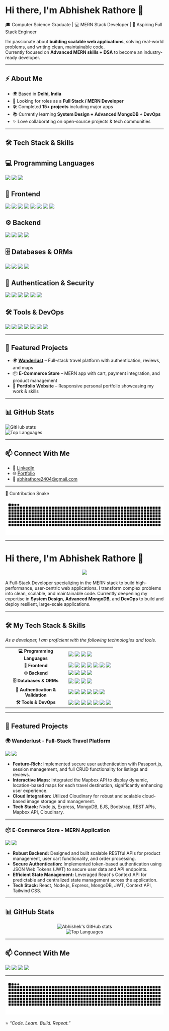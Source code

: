 # Hi there, I'm Abhishek Rathore 👋

🎓 Computer Science Graduate | 💻 MERN Stack Developer | 🚀 Aspiring Full Stack Engineer  

I’m passionate about **building scalable web applications**, solving real-world problems, and writing clean, maintainable code.  
Currently focused on **Advanced MERN skills + DSA** to become an industry-ready developer.  

---

## ⚡ About Me
- 🌍 Based in **Delhi, India**  
- 💼 Looking for roles as a **Full Stack / MERN Developer**  
- 🛠️ Completed **15+ projects** including major apps   
- 📚 Currently learning **System Design + Advanced MongoDB + DevOps**  
- ✨ Love collaborating on open-source projects & tech communities  

---

## 🛠️ Tech Stack & Skills

## 💻 Programming Languages  
<p align="left"> 
  <img src="https://img.shields.io/badge/Java-%23ED8B00.svg?style=for-the-badge&logo=openjdk&logoColor=white"/> 
  <img src="https://img.shields.io/badge/JavaScript-%23323330.svg?style=for-the-badge&logo=javascript&logoColor=%23F7DF1E"/> 
  <img src="https://img.shields.io/badge/C%2FC++-00599C?style=for-the-badge&logo=cplusplus&logoColor=white"/> 
</p>

## 🎨 Frontend  
<p align="left"> 
  <img src="https://img.shields.io/badge/HTML5-E34F26?style=for-the-badge&logo=html5&logoColor=white"/> 
  <img src="https://img.shields.io/badge/CSS3-1572B6?style=for-the-badge&logo=css3&logoColor=white"/> 
  <img src="https://img.shields.io/badge/Bootstrap-563D7C?style=for-the-badge&logo=bootstrap&logoColor=white"/> 
  <img src="https://img.shields.io/badge/EJS-000000?style=for-the-badge&logo=ejs&logoColor=white"/> 
  <img src="https://img.shields.io/badge/React-20232A?style=for-the-badge&logo=react&logoColor=61DAFB"/> 
  <img src="https://img.shields.io/badge/Tailwind_CSS-38B2AC?style=for-the-badge&logo=tailwind-css&logoColor=white"/> 
  <img src="https://img.shields.io/badge/Next.js-000000?style=for-the-badge&logo=nextdotjs&logoColor=white"/> 
  <img src="https://img.shields.io/badge/TypeScript-3178C6?style=for-the-badge&logo=typescript&logoColor=white"/> 
</p>

## ⚙️ Backend  
<p align="left"> 
  <img src="https://img.shields.io/badge/Node.js-339933?style=for-the-badge&logo=nodedotjs&logoColor=white"/> 
  <img src="https://img.shields.io/badge/Express.js-000000?style=for-the-badge&logo=express&logoColor=white"/> 
  <img src="https://img.shields.io/badge/REST%20APIs-02569B?style=for-the-badge&logo=fastapi&logoColor=white"/> 
  <img src="https://img.shields.io/badge/MVC-FF5733?style=for-the-badge&logo=javascript&logoColor=white"/> 
</p>

## 🗄️ Databases & ORMs  
<p align="left"> 
  <img src="https://img.shields.io/badge/MongoDB-47A248?style=for-the-badge&logo=mongodb&logoColor=white"/> 
  <img src="https://img.shields.io/badge/Mongoose-880000?style=for-the-badge&logo=mongoose&logoColor=white"/> 
  <img src="https://img.shields.io/badge/Mongo%20Atlas-47A248?style=for-the-badge&logo=mongodb&logoColor=white"/> 
  <img src="https://img.shields.io/badge/MySQL-4479A1?style=for-the-badge&logo=mysql&logoColor=white"/> 
</p>

## 🔐 Authentication & Security  
<p align="left"> 
  <img src="https://img.shields.io/badge/Passport.js-34E27A?style=for-the-badge&logo=passport&logoColor=black"/> 
  <img src="https://img.shields.io/badge/Session%20Management-FF6F00?style=for-the-badge&logo=auth0&logoColor=white"/> 
  <img src="https://img.shields.io/badge/Cookie--parser-FFCA28?style=for-the-badge&logo=cookiecutter&logoColor=black"/> 
  <img src="https://img.shields.io/badge/Flash%20Messages-0078D6?style=for-the-badge&logo=messenger&logoColor=white"/> 
  <img src="https://img.shields.io/badge/Joi%20Validation-990000?style=for-the-badge&logo=json&logoColor=white"/> 
  <img src="https://img.shields.io/badge/JWT-000000?style=for-the-badge&logo=jsonwebtokens&logoColor=white"/> 
</p>

## 🛠️ Tools & DevOps  
<p align="left"> 
  <img src="https://img.shields.io/badge/Git-F05032?style=for-the-badge&logo=git&logoColor=white"/> 
  <img src="https://img.shields.io/badge/GitHub-181717?style=for-the-badge&logo=github&logoColor=white"/> 
  <img src="https://img.shields.io/badge/Postman-FF6C37?style=for-the-badge&logo=postman&logoColor=white"/> 
  <img src="https://img.shields.io/badge/Render-46E3B7?style=for-the-badge&logo=render&logoColor=white"/> 
  <img src="https://img.shields.io/badge/Vercel-000000?style=for-the-badge&logo=vercel&logoColor=white"/> 
  <img src="https://img.shields.io/badge/Multer-563D7C?style=for-the-badge&logo=node.js&logoColor=white"/> 
  <img src="https://img.shields.io/badge/Cloudinary-3448C5?style=for-the-badge&logo=cloudinary&logoColor=white"/> 
</p>

---

## 🚀 Featured Projects
- 🌍 **[Wanderlust](https://github.com/Abhirathore2404)** – Full-stack travel platform with authentication, reviews, and maps  
- 📦 **E-Commerce Store** – MERN app with cart, payment integration, and product management  
- 🎯 **Portfolio Website** – Responsive personal portfolio showcasing my work & skills  

---

## 📊 GitHub Stats
![GitHub stats](https://github-readme-stats.vercel.app/api?username=Abhirathore2404&show_icons=true&theme=tokyonight)  
![Top Languages](https://github-readme-stats.vercel.app/api/top-langs/?username=Abhirathore2404&layout=compact&theme=tokyonight)  

---

## 📫 Connect With Me
- 💼 [LinkedIn](https://linkedin.com/in/your-link)  
- 🌐 [Portfolio](https://your-portfolio-link.com)  
- 📧 abhirathore2404@gmail.com

---
🐍 Contribution Snake  

<picture>
  <source media="(prefers-color-scheme: dark)" srcset="https://raw.githubusercontent.com/Abhirathore2404/Abhirathore2404/output/pacman-contribution-graph-dark.svg">
  <source media="(prefers-color-scheme: light)" srcset="https://raw.githubusercontent.com/Abhirathore2404/Abhirathore2404/output/pacman-contribution-graph.svg">
  <img alt="Pac-Man eating my contributions" src="https://raw.githubusercontent.com/Abhirathore2404/Abhirathore2404/output/pacman-contribution-graph.svg">
</picture>


---
# Hi there, I'm Abhishek Rathore 👋

<p align="center">
  <img src="https://media.giphy.com/media/v1.Y2lkPTc5MGI3NjExejE2d2JtNGR6dG1kZ3I4ZDI4eXU5eXZmb283ZzR1cDhob2NocjV1eCZlcD12MV9pbnRlcm5hbF9naWZfYnlfaWQmY3Q9Zw/qgQUggAC3Pfv687qPC/giphy.gif" width="100">
</p>

A Full-Stack Developer specializing in the MERN stack to build high-performance, user-centric web applications. I transform complex problems into clean, scalable, and maintainable code. Currently deepening my expertise in **System Design**, **Advanced MongoDB**, and **DevOps** to build and deploy resilient, large-scale applications.

---

## 🛠️ My Tech Stack & Skills

*As a developer, I am proficient with the following technologies and tools.*

<table>

  <tr>
    <td align="center" width="180"><strong>💻 Programming Languages</strong></td>
    <td>
      <img src="https://img.shields.io/badge/JavaScript-F7DF1E?style=for-the-badge&logo=javascript&logoColor=black"/>
      <img src="https://img.shields.io/badge/Java-%23ED8B00.svg?style=for-the-badge&logo=openjdk&logoColor=white"/>
      <img src="https://img.shields.io/badge/C%2FC++-00599C?style=for-the-badge&logo=cplusplus&logoColor=white"/>
      <img src="https://img.shields.io/badge/TypeScript-3178C6?style=for-the-badge&logo=typescript&logoColor=white"/>
    </td>
  </tr>

  <tr>
    <td align="center"><strong>🎨 Frontend</strong></td>
    <td>
      <img src="https://img.shields.io/badge/React-20232A?style=for-the-badge&logo=react&logoColor=61DAFB"/>
      <img src="https://img.shields.io/badge/Next.js-000000?style=for-the-badge&logo=nextdotjs&logoColor=white"/>
      <img src="https://img.shields.io/badge/HTML5-E34F26?style=for-the-badge&logo=html5&logoColor=white"/>
      <img src="https://img.shields.io/badge/CSS3-1572B6?style=for-the-badge&logo=css3&logoColor=white"/>
      <img src="https://img.shields.io/badge/Tailwind_CSS-38B2AC?style=for-the-badge&logo=tailwind-css&logoColor=white"/>
      <img src="https://img.shields.io/badge/Bootstrap-563D7C?style=for-the-badge&logo=bootstrap&logoColor=white"/>
      <img src="https://img.shields.io/badge/EJS-000000?style=for-the-badge&logo=ejs&logoColor=white"/>
    </td>
  </tr>
  
  <tr>
    <td align="center"><strong>⚙️ Backend</strong></td>
    <td>
      <img src="https://img.shields.io/badge/Node.js-339933?style=for-the-badge&logo=nodedotjs&logoColor=white"/>
      <img src="https://img.shields.io/badge/Express.js-000000?style=for-the-badge&logo=express&logoColor=white"/>
      <img src="https://img.shields.io/badge/REST%20APIs-02569B?style=for-the-badge&logo=fastapi&logoColor=white"/>
      <img src="https://img.shields.io/badge/MVC%20Architecture-FF5733?style=for-the-badge&logo=javascript&logoColor=white"/>
    </td>
  </tr>
  
  <tr>
    <td align="center"><strong>🗄️ Databases & ORMs</strong></td>
    <td>
      <img src="https://img.shields.io/badge/MongoDB-47A248?style=for-the-badge&logo=mongodb&logoColor=white"/>
      <img src="https://img.shields.io/badge/Mongoose-880000?style=for-the-badge&logo=mongoose&logoColor=white"/>
      <img src="https://img.shields.io/badge/MySQL-4479A1?style=for-the-badge&logo=mysql&logoColor=white"/>
      <img src="https://img.shields.io/badge/Mongo%20Atlas-47A248?style=for-the-badge&logo=mongodb&logoColor=white"/>
    </td>
  </tr>
  
  <tr>
    <td align="center"><strong>🔐 Authentication & Validation</strong></td>
    <td>
      <img src="https://img.shields.io/badge/Auth.js-black?style=for-the-badge&logo=authdotjs&logoColor=white"/>
      <img src="https://img.shields.io/badge/Passport.js-34E27A?style=for-the-badge&logo=passport&logoColor=black"/>
      <img src="https://img.shields.io/badge/JWT-000000?style=for-the-badge&logo=jsonwebtokens&logoColor=white"/>
      <img src="https://img.shields.io/badge/Zod-3E67B1?style=for-the-badge&logo=zod&logoColor=white"/>
      <img src="https://img.shields.io/badge/Joi-990000?style=for-the-badge&logo=json&logoColor=white"/>
      <img src="https://img.shields.io/badge/Session%20Mgmt-FF6F00?style=for-the-badge&logo=auth0&logoColor=white"/>
    </td>
  </tr>
  
  <tr>
    <td align="center"><strong>🛠️ Tools & DevOps</strong></td>
    <td>
      <img src="https://img.shields.io/badge/Git-F05032?style=for-the-badge&logo=git&logoColor=white"/>
      <img src="https://img.shields.io/badge/GitHub-181717?style=for-the-badge&logo=github&logoColor=white"/>
      <img src="https://img.shields.io/badge/Postman-FF6C37?style=for-the-badge&logo=postman&logoColor=white"/>
      <img src="https://img.shields.io/badge/Vercel-000000?style=for-the-badge&logo=vercel&logoColor=white"/>
      <img src="https://img.shields.io/badge/Render-46E3B7?style=for-the-badge&logo=render&logoColor=white"/>
      <img src="https://img.shields.io/badge/Cloudinary-3448C5?style=for-the-badge&logo=cloudinary&logoColor=white"/>
      <img src="https://img.shields.io/badge/Multer-563D7C?style=for-the-badge&logo=node.js&logoColor=white"/>
    </td>
  </tr>

</table>

---

## 🚀 Featured Projects

### 🌍 Wanderlust - Full-Stack Travel Platform
<p>
  <a href="https://github.com/Abhirathore2404/Wanderlust" target="_blank"><img src="https://img.shields.io/badge/GitHub_Repo-181717?style=for-the-badge&logo=github&logoColor=white"></a>
  <a href="#" target="_blank"><img src="https://img.shields.io/badge/Live_Demo-000000?style=for-the-badge&logo=vercel&logoColor=white"></a>
</p>

- **Feature-Rich:** Implemented secure user authentication with Passport.js, session management, and full CRUD functionality for listings and reviews.
- **Interactive Maps:** Integrated the Mapbox API to display dynamic, location-based maps for each travel destination, significantly enhancing user experience.
- **Cloud Integration:** Utilized Cloudinary for robust and scalable cloud-based image storage and management.
- **Tech Stack:** Node.js, Express, MongoDB, EJS, Bootstrap, REST APIs, Mapbox API, Cloudinary.

---

### 📦 E-Commerce Store - MERN Application
<p>
  <a href="#" target="_blank"><img src="https://img.shields.io/badge/GitHub_Repo-181717?style=for-the-badge&logo=github&logoColor=white"></a>
  <a href="#" target="_blank"><img src="https://img.shields.io/badge/Live_Demo-000000?style=for-the-badge&logo=vercel&logoColor=white"></a>
</p>

- **Robust Backend:** Designed and built scalable RESTful APIs for product management, user cart functionality, and order processing.
- **Secure Authentication:** Implemented token-based authentication using JSON Web Tokens (JWT) to secure user data and API endpoints.
- **Efficient State Management:** Leveraged React's Context API for predictable and centralized state management across the application.
- **Tech Stack:** React, Node.js, Express, MongoDB, JWT, Context API, Tailwind CSS.

---

## 📊 GitHub Stats

<p align="center">
  <img src="https://github-readme-stats.vercel.app/api?username=Abhirathore2404&show_icons=true&theme=tokyonight&rank_icon=github" alt="Abhishek's GitHub stats">
  <br/>
  <img src="https://github-readme-stats.vercel.app/api/top-langs/?username=Abhirathore2404&layout=compact&theme=tokyonight" alt="Top Languages">
</p>

---

## 📫 Connect With Me

<p align="left">
  <a href="https://linkedin.com/in/[YOUR_LINKEDIN_USERNAME]" target="_blank"><img src="https://img.shields.io/badge/LinkedIn-0A66C2?style=for-the-badge&logo=linkedin&logoColor=white"></a>
  <a href="[YOUR_PORTFOLIO_URL]" target="_blank"><img src="https://img.shields.io/badge/Portfolio-333333?style=for-the-badge&logo=react&logoColor=61DAFB"></a>
  <a href="mailto:abhirathore2404@gmail.com"><img src="https://img.shields.io/badge/Email-D14836?style=for-the-badge&logo=gmail&logoColor=white"></a>
  <a href="https://leetcode.com/[YOUR_LEETCODE_USERNAME]/" target="_blank"><img src="https://img.shields.io/badge/LeetCode-FFA116?style=for-the-badge&logo=leetcode&logoColor=black"></a>
</p>

---

<picture>
  <source media="(prefers-color-scheme: dark)" srcset="https://raw.githubusercontent.com/Abhirathore2404/Abhirathore2404/output/pacman-contribution-graph-dark.svg">
  <source media="(prefers-color-scheme: light)" srcset="https://raw.githubusercontent.com/Abhirathore2404/Abhirathore2404/output/pacman-contribution-graph.svg">
  <img alt="Pac-Man eating my contributions" src="https://raw.githubusercontent.com/Abhirathore2404/Abhirathore2404/output/pacman-contribution-graph.svg">
</picture>

⭐️ *“Code. Learn. Build. Repeat.”*  
